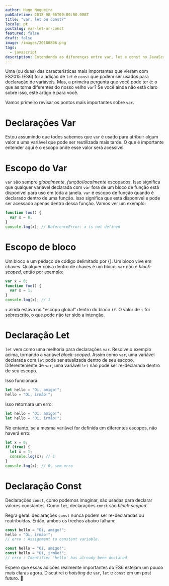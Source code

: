 ```yaml
---
author: Hugo Nogueira
pubDatetime: 2018-08-06T00:00:00.000Z
title: "var, let ou const?"
locale: pt
postSlug: var-let-or-const
featured: false
draft: false
image: /images/20180806.png
tags:
  - javascript
description: Entendendo as diferenças entre var, let e const no JavaScript ES6, incluindo comportamentos de escopo e quando usar cada declaração de variável.
---
```


Uma (ou duas) das características mais importantes que vieram com ES2015 (ES6) foi a adição de `let` e `const` que podem ser usados para declaração de variáveis. Mas, a primeira pergunta que você pode ter é: o que as torna diferentes do nosso velho `var`? Se você ainda não está claro sobre isso, este artigo é para você.

Vamos primeiro revisar os pontos mais importantes sobre `var`.

# Declarações Var

Estou assumindo que todos sabemos que `var` é usado para atribuir algum valor a uma variável que pode ser reutilizada mais tarde. O que é importante entender aqui é o escopo onde esse valor será acessível.

# Escopo do Var

`var` são sempre _globalmente_, _função_/_localmente_ escopados. Isso significa que qualquer variável declarada com `var` fora de um bloco de função está disponível para uso em toda a janela. `var` é escopo de função quando é declarado dentro de uma função. Isso significa que está disponível e pode ser acessado apenas dentro dessa função. Vamos ver um exemplo:

```javascript
function foo() {
  var x = 0;
}
console.log(x); // ReferenceError: x is not defined
```

# Escopo de bloco

Um bloco é um pedaço de código delimitado por {}. Um bloco vive em chaves. Qualquer coisa dentro de chaves é um bloco. `var` não é _block-scoped_, então por exemplo:

```javascript
var x = 0;
function foo() {
  var x = 1;
}
console.log(x); // 1
```

`x` ainda estava no "escopo global" dentro do bloco `if`. O valor de `i` foi sobrescrito, o que pode não ter sido a intenção.

# Declaração Let

`let` vem como uma melhoria para declarações `var`. Resolve o exemplo acima, tornando a variável _block-scoped_. Assim como `var`, uma variável declarada com `let` pode ser atualizada dentro de seu escopo. Diferentemente de `var`, uma variável `let` não pode ser re-declarada dentro de seu escopo.

Isso funcionará:

```javascript
let hello = "Oi, amigo!";
hello = "Oi, irmão!";
```

Isso retornará um erro:

```javascript
let hello = "Oi, amigo!";
let hello = "Oi, irmão!";
```

No entanto, se a mesma variável for definida em diferentes escopos, não haverá erro:

```javascript
let x = 0;
if (true) {
  let x = 1;
  console.log(x); // 1
}
console.log(x); // 0, sem erro
```

# Declaração Const

Declarações `const`, como podemos imaginar, são usadas para declarar valores constantes. Como `let`, declarações `const` são _block-scoped_.

Regra geral: declarações `const` nunca podem ser re-declaradas ou reatribuídas. Então, ambos os trechos abaixo falham:

```javascript
const hello = "Oi, amigo!";
hello = "Oi, irmão!";
// erro : Assignment to constant variable.
```

```javascript
const hello = "Oi, amigo!";
const hello = "Oi, irmão!";
// erro : Identifier 'hello' has already been declared
```

Espero que essas adições realmente importantes do ES6 estejam um pouco mais claras agora. Discutirei o _hoisting_ de `var`, `let` e `const` em um post futuro. 🤟